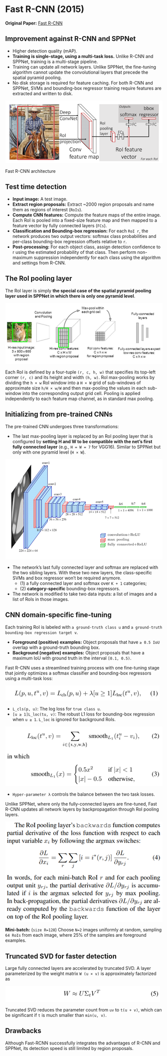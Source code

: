 # Fast R-CNN (2015)

**Original Paper:** [Fast R-CNN](https://arxiv.org/abs/1504.08083)

## Improvement against R-CNN and SPPNet

- Higher detection quality (mAP).
- **Training is single-stage, using a multi-task loss.** Unlike R-CNN and SPPNet, training is a multi-stage pipeline.
- Training can update all network layers. Unlike SPPNet, the fine-tuning algorithm cannot update the convolutional layers that precede the spatial pyramid pooling.
- No disk storage is required for feature caching. For both R-CNN and SPPNet, SVMs and bounding-box regressor training require features are extracted and written to disk.

![](../images/fast_r-cnn.png)

Fast R-CNN architecture

## Test time detection

- **Input image:** A test image.
- **Extract region proposals:** Extract ~2000 region proposals and name them as regions of interest (`RoIs`).
- **Compute CNN features:** Compute the feature maps of the entire image. Each RoI is pooled into a fixed-size feature map and then mapped to a feature vector by fully connected layers (`FCs`).
- **Classification and Bounding-box regression:** For each `RoI r`, the network produces two output vectors: softmax class probabilities and per-class bounding-box regression offsets relative to `r`.
- **Post-processing:** For each object class, assign detection confidence to r using the estimated probability of that class. Then perform non-maximum suppression independently for each class using the algorithm and settings from R-CNN.

## The RoI pooling layer

The RoI layer is simply **the special case of the spatial pyramid pooling layer used in SPPNet in which there is only one pyramid level**. 

![](../images/roi_pooling.png)

Each RoI is defined by a four-tuple `(r, c, h, w)` that specifies its top-left corner `(r, c)` and its height and width `(h, w)`. RoI max-pooling works by dividing the `h × w` RoI window into a `H × W` grid of sub-windows of approximate size `h/H × w/W` and then max-pooling the values in each sub-window into the corresponding output grid cell. Pooling is applied independently to each feature map channel, as in standard max pooling.

## Initializing from pre-trained CNNs

The pre-trained CNN undergoes three transformations:

- The last max-pooling layer is replaced by an RoI pooling layer that is configured by **setting H and W to be compatible with the net’s first fully connected layer** (e.g., `H = W = 7` for VGG16). Similar to SPPNet but only with one pyramid level (`H × W`).

<img src="../images/vgg16.png" style="zoom:80%;" />

- The network’s last fully connected layer and softmax are replaced with the two sibling layers. With these two new layers, the class-specific SVMs and box regressor won’t be required anymore.
  - (1) a fully connected layer and softmax over `K + 1` categories; 
  - (2) **category-specific** bounding-box regressors. 
- The network is modified to take two data inputs: a list of images and a list of RoIs in those images.

## CNN domain-specific fine-tuning

Each training RoI is labeled with `a ground-truth class u` and `a ground-truth bounding-box regression target v`.

- **Foreground (positive)** **examples:** Object proposals that have `≥ 0.5 IoU` overlap with a ground-truth bounding box.
- **Background (negative) examples:** Object proposals that have a maximum IoU with ground truth in the interval `[0.1, 0.5)`.

Fast R-CNN uses a streamlined training process with one fine-tuning stage that jointly optimizes a softmax classifier and bounding-box regressors using a multi-task loss:

![](../images/fast_r-cnn_loss.png)

- `L_cls(p, u)`: The log loss for `true class u`.
- `[u ≥ 1]L_loc(tu, v)`: The robust L1 loss for bounding-box regression when `u ≥ 1`. `L_loc` is ignored for background RoIs.

![](../images/fast_r-cnn_loc_loss.png)

- `Hyper-parameter λ` controls the balance between the two task losses.

Unlike SPPNet, where only the fully-connected layers are fine-tuned, Fast R-CNN updates all network layers by backpropagation through RoI pooling layers.

![](../images/roi_pooling_backward.png)

**Mini-batch:** (`size R=128`) Choose `N=2` images uniformly at random, sampling `64 RoIs` from each image, where 25% of the samples are foreground examples.

## Truncated SVD for faster detection

Large fully connected layers are accelerated by truncated SVD. A layer parameterized by the weight matrix `W (u × v)` is approximately factorized as

![](../images/svd.png)

Truncated SVD reduces the parameter count from `uv` to `t(u + v)`, which can be significant if `t` is much smaller than `min(u, v)`.

## Drawbacks

Although Fast-RCNN successfully integrates the advantages of R-CNN and SPPNet, its detection speed is still limited by region proposals.